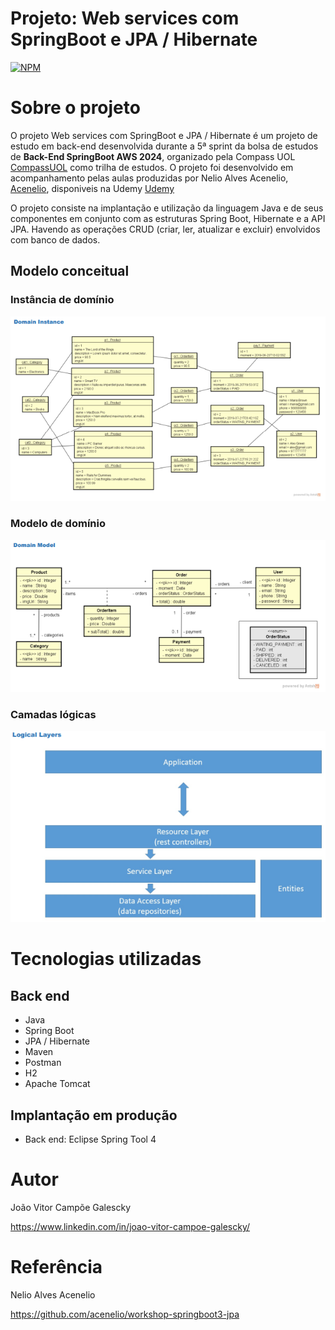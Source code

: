 # Projeto: Web services com SpringBoot e JPA / Hibernate
[![NPM](https://img.shields.io/npm/l/react)](https://github.com/Joaogalescky/Workshop-springboot3-jpa/blob/main/LICENSE) 

# Sobre o projeto

O projeto Web services com SpringBoot e JPA / Hibernate é um projeto de estudo em back-end desenvolvida durante a 5ª sprint da bolsa de estudos de **Back-End SpringBoot AWS 2024**, organizado pela Compass UOL [CompassUOL](https://compass.uol/en/home/) como trilha de estudos.
O projeto foi desenvolvido em acompanhamento pelas aulas produzidas por Nelio Alves Acenelio, [Acenelio](https://github.com/acenelio), disponiveis na Udemy [Udemy](https://www.udemy.com/user/nelio-alves/?kw=Nelio&src=sac)

O projeto consiste na implantação e utilização da linguagem Java e de seus componentes em conjunto com as estruturas Spring Boot, Hibernate e a API JPA. Havendo as operações CRUD (criar, ler, atualizar e excluir) envolvidos com banco de dados. 

## Modelo conceitual
### Instância de domínio
![Instância de domínio](https://github.com/Joaogalescky/Workshop-springboot3-jpa/blob/main/assets/Domain%20Instance.png)

### Modelo de domínio
![Modelo de domínio](https://github.com/Joaogalescky/Workshop-springboot3-jpa/blob/main/assets/Domain%20Model.png)

### Camadas lógicas
![Camadas lógicas](https://github.com/Joaogalescky/Workshop-springboot3-jpa/blob/main/assets/Logical%20Layers.png)

# Tecnologias utilizadas
## Back end
- Java
- Spring Boot
- JPA / Hibernate
- Maven
- Postman
- H2
- Apache Tomcat
## Implantação em produção
- Back end: Eclipse Spring Tool 4

# Autor

João Vitor Campõe Galescky

https://www.linkedin.com/in/joao-vitor-campoe-galescky/

# Referência

Nelio Alves Acenelio

https://github.com/acenelio/workshop-springboot3-jpa
